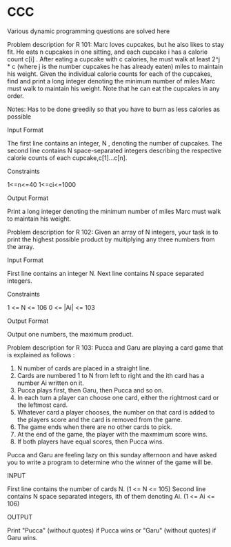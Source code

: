 # CCC
Various dynamic programming questions are solved here

Problem description for R 101: 
Marc loves cupcakes, but he also likes to stay fit. He eats n cupcakes in one sitting, and each cupcake i has a calorie count c[i] . After eating a cupcake with c calories, he must walk at least 2^j * c (where j is the number cupcakes he has already eaten) miles to maintain his weight.
Given the individual calorie counts for each of the cupcakes, find and print a long integer denoting the minimum number of miles Marc must walk to maintain his weight. Note that he can eat the cupcakes in any order.

Notes: Has to be done greedily so that you have to burn as less calories as possible

Input Format

The first line contains an integer, N , denoting the number of cupcakes. The second line contains N space-separated integers describing the respective calorie counts of each cupcake,c[1]...c[n].

Constraints

1<=n<=40 1<=ci<=1000

Output Format

Print a long integer denoting the minimum number of miles Marc must walk to maintain his weight.







Problem description for R 102:
Given an array of N integers, your task is to print the highest possible product by multiplying any three numbers from the array.

Input Format

First line contains an integer N.
Next line contains N space separated integers.

Constraints

1 <= N <= 106
0 <= |Ai| <= 103

Output Format

Output one numbers, the maximum product.






Problem description for R 103:
Pucca and Garu are playing a card game that is explained as follows :
1. N number of cards are placed in a straight line.
2. Cards are numbered 1 to N from left to right and the ith card has a number Ai written on it.
3. Pucca plays first, then Garu, then Pucca and so on.
4. In each turn a player can choose one card, either the rightmost card or the leftmost card.
5. Whatever card a player chooses, the number on that card is added to the players score and the card is removed from the game.
6. The game ends when there are no other cards to pick.
7. At the end of the game, the player with the maxmimum score wins.
8. If both players have equal scores, then Pucca wins.

Pucca and Garu are feeling lazy on this sunday afternoon and have asked you to write a program to determine who the winner of the game will be.

INPUT

First line contains the number of cards N. (1 <= N <= 105)
Second line contains N space separated integers, ith of them denoting Ai. (1 <= Ai <= 106)

OUTPUT

Print "Pucca" (without quotes) if Pucca wins or "Garu" (without quotes) if Garu wins.










